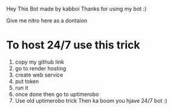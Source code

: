 Hey This Bot made by kabboi
Thanks for using my bot :)


Give me nitro here as a dontaion 

# To host 24/7 use this trick
1. copy my github link
2. go to render hosting
3. create web service
4. put token 
5. run it
6. once done then go to uptimerobo
7. Use old uptimerobo trick Then ka boom you hjave 24/7 bot :)
